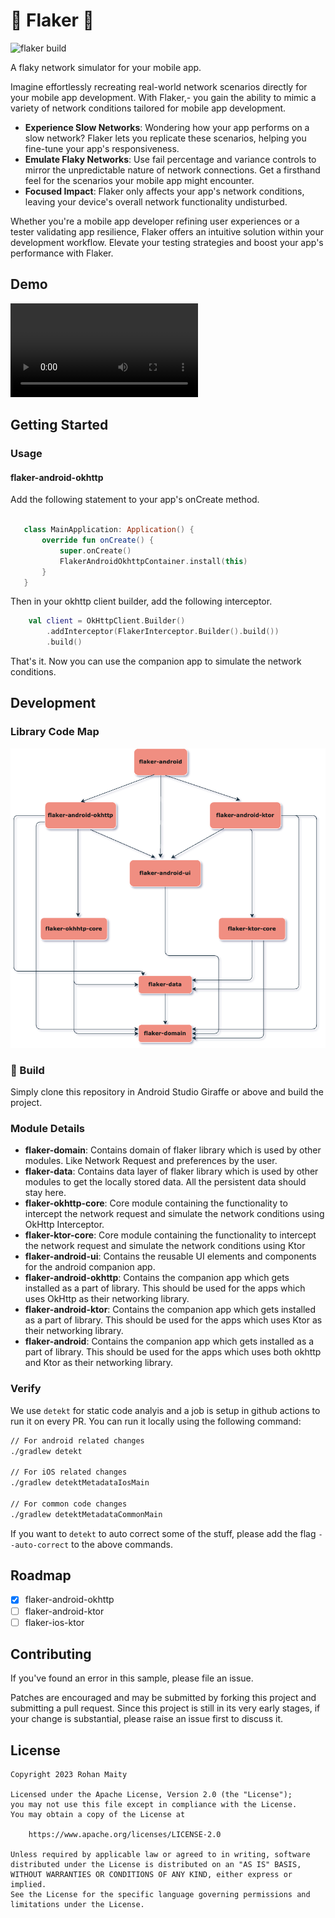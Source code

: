 # :construction: Flaker :construction:
![flaker build](https://github.com/rotbolt/flaker/actions/workflows/flaker-ci.yml/badge.svg)


A flaky network simulator for your mobile app.

Imagine effortlessly recreating real-world network scenarios directly for your mobile app development. With Flaker,-  you gain the ability to mimic a variety of network conditions tailored for mobile app development. 
- **Experience Slow Networks**: Wondering how your app performs on a slow network? Flaker lets you replicate these scenarios, helping you fine-tune your app's responsiveness. 
- **Emulate Flaky Networks**: Use fail percentage and variance controls to mirror the unpredictable nature of network connections. Get a firsthand feel for the scenarios your mobile app might encounter. 
- **Focused Impact**: Flaker only affects your app's network conditions, leaving your device's overall network functionality undisturbed.

Whether you're a mobile app developer refining user experiences or a tester validating app resilience, Flaker offers an intuitive solution within your development workflow. Elevate your testing strategies and boost your app's performance with Flaker.

## Demo

![flaker-demo.mov](assets/flaker-demo.mov)

## Getting Started

### Usage

#### flaker-android-okhttp
Add the following statement to your app's onCreate method.
```kotlin   

   class MainApplication: Application() {
       override fun onCreate() {
           super.onCreate()
           FlakerAndroidOkhttpContainer.install(this)
       }
   }
```

Then in your okhttp client builder, add the following interceptor.
```kotlin
    val client = OkHttpClient.Builder()
        .addInterceptor(FlakerInterceptor.Builder().build())
        .build()
```

That's it. Now you can use the companion app to simulate the network conditions.

## Development

### Library Code Map
![library-code-map.png](assets/library-code-map.png)


### :hammer: Build
 Simply clone this repository in Android Studio Giraffe or above and build the project.

### Module Details
- **flaker-domain**: Contains domain of flaker library which is used by other modules. Like Network Request and preferences by the user.
- **flaker-data**: Contains data layer of flaker library which is used by other modules to get the locally stored data. All the persistent data should stay here.
- **flaker-okhttp-core**: Core module containing the functionality to intercept the network request and simulate the network conditions using OkHttp Interceptor.
- **flaker-ktor-core**: Core module containing the functionality to intercept the network request and simulate the network conditions using Ktor
- **flaker-android-ui**: Contains the reusable UI elements and components for the android companion app.
- **flaker-android-okhttp**: Contains the companion app which gets installed as a part of library. This should be used for the apps which uses OkHttp as their networking library.
- **flaker-android-ktor**: Contains the companion app which gets installed as a part of library. This should be used for the apps which uses Ktor as their networking library.
- **flaker-android**: Contains the companion app which gets installed as a part of library. This should be used for the apps which uses both okhttp and Ktor as their networking library.

### Verify
We use `detekt` for static code analyis and a job is setup in github actions to run it on every PR. You can run it locally using the following command:
```bash
// For android related changes
./gradlew detekt

// For iOS related changes
./gradlew detektMetadataIosMain

// For common code changes
./gradlew detektMetadataCommonMain
```

If you want to `detekt` to auto correct some of the stuff, please add the flag `--auto-correct` to the above commands.


## Roadmap
- [x] flaker-android-okhttp
- [ ] flaker-android-ktor
- [ ] flaker-ios-ktor

## Contributing
If you've found an error in this sample, please file an issue.

Patches are encouraged and may be submitted by forking this project and submitting a pull request. Since this project is still in its very early stages, if your change is substantial, please raise an issue first to discuss it.

## License
```
Copyright 2023 Rohan Maity

Licensed under the Apache License, Version 2.0 (the "License");
you may not use this file except in compliance with the License.
You may obtain a copy of the License at

    https://www.apache.org/licenses/LICENSE-2.0

Unless required by applicable law or agreed to in writing, software
distributed under the License is distributed on an "AS IS" BASIS,
WITHOUT WARRANTIES OR CONDITIONS OF ANY KIND, either express or implied.
See the License for the specific language governing permissions and
limitations under the License.
```